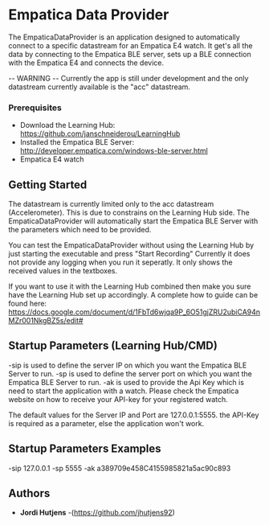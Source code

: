 # Empatica Data Provider
The EmpaticaDataProvider is an application designed to automatically connect to a specific datastream for an Empatica E4 watch. 
It get's all the data by connecting to the Empatica BLE server, sets up a BLE connection with the Empatica E4 and connects the device.

-- WARNING --
Currently the app is still under development and the only datastream currently available is the "acc" datastream.
 

### Prerequisites
- Download the Learning Hub: https://github.com/janschneiderou/LearningHub
- Installed the Empatica BLE Server: http://developer.empatica.com/windows-ble-server.html
- Empatica E4 watch

## Getting Started
The datastream is currently limited only to the acc datastream (Accelerometer). This is due to constrains on the Learning Hub side.
The EmpaticaDataProvider will automatically start the Empatica BLE Server with the parameters which need to be provided.

You can test the EmpaticaDataProvider without using the Learning Hub by just starting the executable and press "Start Recording"
Currently it does not provide any logging when you run it seperatly. It only shows the received values in the textboxes.

If you want to use it with the Learning Hub combined then make you sure have the Learning Hub set up accordingly. 
A complete how to guide can be found here: https://docs.google.com/document/d/1FbTd6wjqa9P_6O51gjZRU2ubiCA94nMZr001NkgBZ5s/edit#

## Startup Parameters (Learning Hub/CMD)
-sip is used to define the server IP on which you want the Empatica BLE Server to run.
-sp is used to define the server port on which you want the Empatica BLE Server to run.
-ak	is used to provide the Api Key which is need to start the application with a watch. Please check the Empatica website on how to receive your API-key for your registered watch.

The default values for the Server IP and Port are 127.0.0.1:5555.
the API-Key is required as a parameter, else the application won't work.

## Startup Parameters Examples
-sip 127.0.0.1 
-sp 5555
-ak a389709e458C4155985821a5ac90c893 

## Authors
* **Jordi Hutjens** -(https://github.com/jhutjens92)